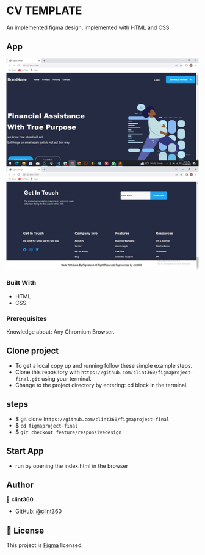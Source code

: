 # CV TEMPLATE

An implemented figma design, implemented with HTML and CSS.

## App

![FP](assets/images/capture.JPG)
![FP](assets/images/capture2.JPG)

### Built With

- HTML
- CSS

### Prerequisites

Knowledge about:
Any Chromium Browser.
  
## Clone project

- To get a local copy up and running follow these simple example steps.
- Clone this repository with `https://github.com/clint360/figmaproject-final.git` using your terminal.
- Change to the project directory by entering: cd block in the terminal.

## steps

- $ git clone `https://github.com/clint360/figmaproject-final`
- $ `cd figmaproject-final`
- $ `git checkout feature/responsivedesign`

## Start App

- run by opening the index.html in the browser

## Author

👤 **clint360**

- GitHub: [@clint360](https://github.com/clint360)

## 📝 License

This project is [Figma](./LICENSE) licensed.
